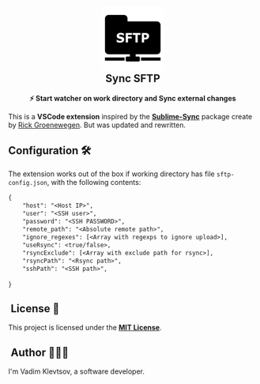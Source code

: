 <h2 align="center"><img src="./icons/icon.png" height="128" /><br />Sync SFTP</h2>
<p align="center"><strong>⚡️ Start watcher on work directory and Sync external changes</strong></p>


This is a **VSCode extension** inspired by the  **[Sublime-Sync](https://www.npmjs.com/package/sublime-sync)** package create by [Rick Groenewegen](https://github.com/RickGroenewegen). But was updated and rewritten.

## Configuration 🛠️

The extension works out of the box if working directory has file ```sftp-config.json```, with the following contents:
```
{
    "host": "<Host IP>",
    "user": "<SSH user>",
    "password": "<SSH PASSWORD>",
    "remote_path": "<Absolute remote path>",
    "ignore_regexes": [<Array with regexps to ignore upload>],
    "useRsync": <true/false>,
    "rsyncExclude": [<Array with exclude path for rsync>],
    "rsyncPath": "<Rsync path>",
    "sshPath": "<SSH path>",

}
```

##  License 📄

This project is licensed under the [**MIT License**](https://github.com/vad23klev/sync-sftp/blob/main/LICENSE).

##  Author 🙋🏽‍♂️

I'm Vadim Klevtsov, a software developer.